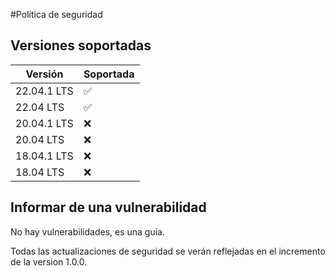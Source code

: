 #Política de seguridad

## Versiones soportadas

| Versión | Soportada |
| --- | --- |
| 22.04.1 LTS | :white_check_mark:  |
| 22.04 LTS  | :white_check_mark: |
| 20.04.1 LTS  | :x: |
| 20.04 LTS  | :x: |
| 18.04.1 LTS  | :x: |
| 18.04 LTS  | :x: |

## Informar de una vulnerabilidad

No hay vulnerabilidades, es una guía.

Todas las actualizaciones de seguridad se verán reflejadas en el incremento de la version 1.0.0.
